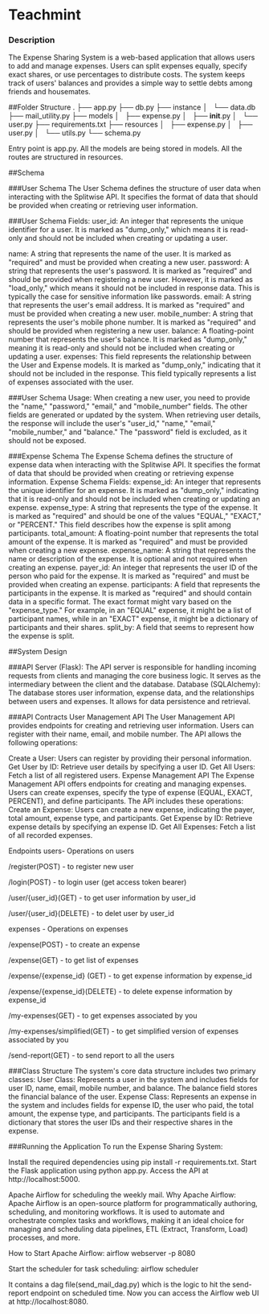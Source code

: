 # Teachmint
### Description
The Expense Sharing System is a web-based application that allows users to add and manage expenses. Users can split expenses equally, specify exact shares, or use percentages to distribute costs. The system keeps track of users' balances and provides a simple way to settle debts among friends and housemates.

##Folder Structure
.
├── app.py
├── db.py
├── instance
│   └── data.db
├── mail_utility.py
├── models
│   ├── expense.py
│   ├── __init__.py
│   └── user.py
├── requirements.txt
├── resources
│   ├── expense.py
│   ├── user.py
│   └── utils.py
└── schema.py

Entry point is app.py. All the models are being stored in models. All the routes are structured in resources.

##Schema

###User Schema
The User Schema defines the structure of user data when interacting with the Splitwise API. It specifies the format of data that should be provided when creating or retrieving user information.

###User Schema Fields:
user_id: An integer that represents the unique identifier for a user. It is marked as "dump_only," which means it is read-only and should not be included when creating or updating a user.

name: A string that represents the name of the user. It is marked as "required" and must be provided when creating a new user.
password: A string that represents the user's password. It is marked as "required" and should be provided when registering a new user. However, it is marked as "load_only," which means it should not be included in response data. This is typically the case for sensitive information like passwords.
email: A string that represents the user's email address. It is marked as "required" and must be provided when creating a new user.
mobile_number: A string that represents the user's mobile phone number. It is marked as "required" and should be provided when registering a new user.
balance: A floating-point number that represents the user's balance. It is marked as "dump_only," meaning it is read-only and should not be included when creating or updating a user.
expenses: This field represents the relationship between the User and Expense models. It is marked as "dump_only," indicating that it should not be included in the response. This field typically represents a list of expenses associated with the user.

###User Schema Usage:
When creating a new user, you need to provide the "name," "password," "email," and "mobile_number" fields. The other fields are generated or updated by the system.
When retrieving user details, the response will include the user's "user_id," "name," "email," "mobile_number," and "balance." The "password" field is excluded, as it should not be exposed.

###Expense Schema
The Expense Schema defines the structure of expense data when interacting with the Splitwise API. It specifies the format of data that should be provided when creating or retrieving expense information.
Expense Schema Fields:
expense_id: An integer that represents the unique identifier for an expense. It is marked as "dump_only," indicating that it is read-only and should not be included when creating or updating an expense.
expense_type: A string that represents the type of the expense. It is marked as "required" and should be one of the values "EQUAL," "EXACT," or "PERCENT." This field describes how the expense is split among participants.
total_amount: A floating-point number that represents the total amount of the expense. It is marked as "required" and must be provided when creating a new expense.
expense_name: A string that represents the name or description of the expense. It is optional and not required when creating an expense.
payer_id: An integer that represents the user ID of the person who paid for the expense. It is marked as "required" and must be provided when creating an expense.
participants: A field that represents the participants in the expense. It is marked as "required" and should contain data in a specific format. The exact format might vary based on the "expense_type." For example, in an "EQUAL" expense, it might be a list of participant names, while in an "EXACT" expense, it might be a dictionary of participants and their shares.
split_by: A field that seems to represent how the expense is split.


##System Design

###API Server (Flask): The API server is responsible for handling incoming requests from clients and managing the core business logic. It serves as the intermediary between the client and the database.
Database (SQLAlchemy): The database stores user information, expense data, and the relationships between users and expenses. It allows for data persistence and retrieval.

###API Contracts
User Management API
The User Management API provides endpoints for creating and retrieving user information. Users can register with their name, email, and mobile number. The API allows the following operations:

Create a User: Users can register by providing their personal information.
Get User by ID: Retrieve user details by specifying a user ID.
Get All Users: Fetch a list of all registered users.
Expense Management API
The Expense Management API offers endpoints for creating and managing expenses. Users can create expenses, specify the type of expense (EQUAL, EXACT, PERCENT), and define participants. The API includes these operations:
Create an Expense: Users can create a new expense, indicating the payer, total amount, expense type, and participants.
Get Expense by ID: Retrieve expense details by specifying an expense ID.
Get All Expenses: Fetch a list of all recorded expenses.

Endpoints 
users- Operations on users

/register(POST) - to register new user

/login(POST) - to login user (get access token bearer)

/user/{user_id}(GET) - to get user information by user_id

/user/{user_id}(DELETE) - to delet user by user_id

expenses - Operations on expenses

/expense(POST) - to create an expense

/expense(GET) - to get list of expenses

/expense/{expense_id} (GET) - to get expense information by expense_id

/expense/{expense_id}(DELETE) - to delete expense information by expense_id

/my-expenses(GET) - to get expenses associated by you

/my-expenses/simplified(GET) - to get simplified version of expenses associated by you

/send-report(GET) - to send report to all the users

###Class Structure
The system's core data structure includes two primary classes:
User Class: Represents a user in the system and includes fields for user ID, name, email, mobile number, and balance. The balance field stores the financial balance of the user.
Expense Class: Represents an expense in the system and includes fields for expense ID, the user who paid, the total amount, the expense type, and participants. The participants field is a dictionary that stores the user IDs and their respective shares in the expense.

###Running the Application
To run the Expense Sharing System:

Install the required dependencies using pip install -r requirements.txt.
Start the Flask application using python app.py.
Access the API at http://localhost:5000.


Apache Airflow for scheduling the weekly mail. 
Why Apache Airflow:
Apache Airflow is an open-source platform for programmatically authoring, scheduling, and monitoring workflows. It is used to automate and orchestrate complex tasks and workflows, making it an ideal choice for managing and scheduling data pipelines, ETL (Extract, Transform, Load) processes, and more.

How to Start Apache Airflow:
airflow webserver -p 8080

Start the scheduler for task scheduling:
airflow scheduler

It contains a dag file(send_mail_dag.py) which is the logic to hit the send-report endpoint on scheduled time.
Now you can access the Airflow web UI at http://localhost:8080.
